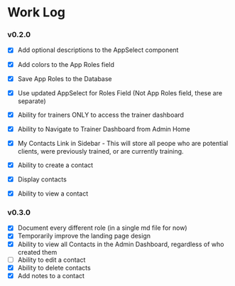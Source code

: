 # Work Log

### v0.2.0

- [x] Add optional descriptions to the AppSelect component
- [x] Add colors to the App Roles field
- [x] Save App Roles to the Database
- [x] Use updated AppSelect for Roles Field (Not App Roles field, these are separate)

- [x] Ability for trainers ONLY to access the trainer dashboard
- [x] Ability to Navigate to Trainer Dashboard from Admin Home
- [x] My Contacts Link in Sidebar - This will store all peope who are potential clients, were previously trained, or are currently training.
- [x] Ability to create a contact
- [x] Display contacts
- [x] Ability to view a contact

### v0.3.0

- [x] Document every different role (in a single md file for now)
- [x] Temporarily improve the landing page design
- [x] Ability to view all Contacts in the Admin Dashboard, regardless of who created them
- [ ] Ability to edit a contact
- [x] Ability to delete contacts
- [x] Add notes to a contact
